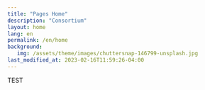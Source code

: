 ```yaml
---
title: "Pages Home"
description: "Consortium"
layout: home
lang: en
permalink: /en/home
background:
   img: /assets/theme/images/chuttersnap-146799-unsplash.jpg
last_modified_at: 2023-02-16T11:59:26-04:00
---
```


TEST
